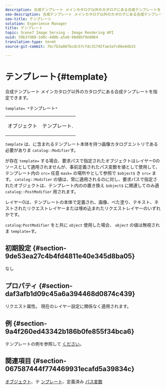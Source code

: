 ```yaml
---
description: 合成テンプレート メインカタログ以外のカタログにある合成テンプレートを指定できます。
seo-description: 合成テンプレート メインカタログ以外のカタログにある合成テンプレートを指定できます。
seo-title: テンプレート
solution: Experience Manager
title: テンプレート
topic: Scene7 Image Serving - Image Rendering API
uuid: 59b37d60-1d0c-4d0b-a5a0-98d8bf9e9064
translation-type: tm+mt
source-git-commit: 7bc7b3a86fbcdc57cfdc31745fae3afc06e44b15

---
```



# テンプレート{#template}

合成テンプレート メインカタログ以外のカタログにある合成テンプレートを指定できます。

`template= *`テンプレート`*`

<table id="simpletable_DEC6F4EB460D453B8F272C98C9C8B7E5"> 
 <tr class="strow"> 
  <td class="stentry"> <p><span class="varname"> オブジェクト</span> </p> </td> 
  <td class="stentry"> <p>テンプレート. </p></td> 
 </tr> 
</table>

*`template`* は、に含まれるテンプレート本体を持つ画像カタログエントリである必要がありま `catalog::Modifier`す。

が存在 `template=` する場合、要求パスで指定されたオブジェクトはレイヤー0のソースとして適用されませんが、事前定義されたパス変数を値として使用して、テンプレート内の `src=` 任意 `mask=` の場所やとして参照で `$object$` き `src=` ます。 `catalog::Modifier` の値は、常に適用されるのに対し、要求パスで指定されたオブジェクトは、テンプレート内のの置き換え `$object$` に関連してのみ適 `catalog::PostModifier` 用されます。

レイヤー0は、テンプレートの本体で定義され、画像、べた塗り、テキスト、ネストされたリクエストレイヤーまたは埋め込まれたリクエストレイヤーのいずれかです。

`catalog:PostModifier` をと共に *`object`* 使用した場合、 *`object`* の値は無視されま `template=`す。

## 初期設定 {#section-9de53ea27c4b4fd4811e40e345d8ba05}

なし

## プロパティ {#section-daf3afb1d09c45a6a394468d0874c439}

リクエスト属性。 現在のレイヤー設定に関係なく適用されます。

## 例 {#section-9a4f260ed43342b186b0fe855f34bca6}

テンプレートの例を参照して [ください](../../../../../is-api/http-ref/image-serving-api-ref/c-http-protocol-reference/c-templates/c-templates.md#concept-3cd2d2adae0e41b2979b9640244d4d3e)。

## 関連項目 {#section-067587444f774469931ecafd5a39834c}

[オブジェクト](../../../../../is-api/http-ref/image-serving-api-ref/c-http-protocol-reference/c-data-types/r-object.md#reference-2591bd24548d462782c68d138ef795a0)、テ [ンプレート](../../../../../is-api/http-ref/image-serving-api-ref/c-http-protocol-reference/c-templates/c-templates.md#concept-3cd2d2adae0e41b2979b9640244d4d3e)、定義済み [パス変数](../../../../../is-api/http-ref/image-serving-api-ref/c-http-protocol-reference/c-syntax-and-features/r-is-http-substitution-variables.md#reference-90dc01aba44940e4acdd0c6476e7aa5a)
